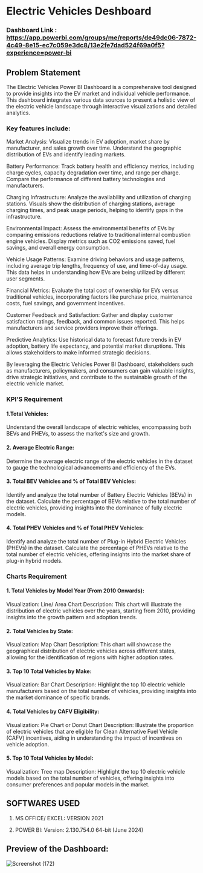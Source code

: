 # Electric Vehicles Deshboard

### Dashboard Link : https://app.powerbi.com/groups/me/reports/de49dc06-7872-4c49-8e15-ec7c059e3dc8/13e2fe7dad524f69a0f5?experience=power-bi

## Problem Statement

The Electric Vehicles Power BI Dashboard is a comprehensive tool designed to provide insights into the EV market and individual vehicle performance. This dashboard integrates various data sources to present a holistic view of the electric vehicle landscape through interactive visualizations and detailed analytics.

### Key features include:

Market Analysis: Visualize trends in EV adoption, market share by manufacturer, and sales growth over time. Understand the geographic distribution of EVs and identify leading markets.

Battery Performance: Track battery health and efficiency metrics, including charge cycles, capacity degradation over time, and range per charge. Compare the performance of different battery technologies and manufacturers.

Charging Infrastructure: Analyze the availability and utilization of charging stations. Visuals show the distribution of charging stations, average charging times, and peak usage periods, helping to identify gaps in the infrastructure.

Environmental Impact: Assess the environmental benefits of EVs by comparing emissions reductions relative to traditional internal combustion engine vehicles. Display metrics such as CO2 emissions saved, fuel savings, and overall energy consumption.

Vehicle Usage Patterns: Examine driving behaviors and usage patterns, including average trip lengths, frequency of use, and time-of-day usage. This data helps in understanding how EVs are being utilized by different user segments.

Financial Metrics: Evaluate the total cost of ownership for EVs versus traditional vehicles, incorporating factors like purchase price, maintenance costs, fuel savings, and government incentives.

Customer Feedback and Satisfaction: Gather and display customer satisfaction ratings, feedback, and common issues reported. This helps manufacturers and service providers improve their offerings.

Predictive Analytics: Use historical data to forecast future trends in EV adoption, battery life expectancy, and potential market disruptions. This allows stakeholders to make informed strategic decisions.

By leveraging the Electric Vehicles Power BI Dashboard, stakeholders such as manufacturers, policymakers, and consumers can gain valuable insights, drive strategic initiatives, and contribute to the sustainable growth of the electric vehicle market.




### KPI’S Requirement



#### 1.Total Vehicles: 
Understand the overall landscape of electric vehicles, encompassing both BEVs and PHEVs, to assess the market's size and growth.

#### 2. Average Electric Range:

Determine the average electric range of the electric vehicles in the dataset to gauge the technological advancements and efficiency of the EVs.

#### 3. Total BEV Vehicles and % of Total BEV Vehicles:

Identify and analyze the total number of Battery Electric Vehicles (BEVs) in the dataset.
Calculate the percentage of BEVs relative to the total number of electric vehicles, providing insights into the dominance of fully electric models.

#### 4. Total PHEV Vehicles and % of Total PHEV Vehicles:

Identify and analyze the total number of Plug-in Hybrid Electric Vehicles (PHEVs) in the dataset.
Calculate the percentage of PHEVs relative to the total number of electric vehicles, offering insights into the market share of plug-in hybrid models.

### Charts Requirement

#### 1. Total Vehicles by Model Year (From 2010 Onwards):
Visualization: Line/ Area Chart
Description: This chart will illustrate the distribution of electric vehicles over the years, starting from 2010, providing insights into the growth pattern and adoption trends.
#### 2. Total Vehicles by State:
Visualization: Map Chart 
Description: This chart will showcase the geographical distribution of electric vehicles across different states, allowing for the identification of regions with higher adoption rates.
#### 3. Top 10 Total Vehicles by Make:
Visualization: Bar Chart 
Description: Highlight the top 10 electric vehicle manufacturers based on the total number of vehicles, providing insights into the market dominance of specific brands.
#### 4. Total Vehicles by CAFV Eligibility:
Visualization: Pie Chart or Donut Chart
Description: Illustrate the proportion of electric vehicles that are eligible for Clean Alternative Fuel Vehicle (CAFV) incentives, aiding in understanding the impact of incentives on vehicle adoption.
#### 5. Top 10 Total Vehicles by Model:
Visualization: Tree map
Description: Highlight the top 10 electric vehicle models based on the total number of vehicles, offering insights into consumer preferences and popular models in the market.

## SOFTWARES USED


1. MS OFFICE/ EXCEL: VERSION 2021

2. POWER BI: Version: 2.130.754.0 64-bit (June 2024) 



## Preview of the Dashboard:
![Screenshot (172)](https://github.com/Snjakhar753/Electric-Vehicles-Analysis/assets/122297111/11b57dfe-dab1-4ef1-8bec-31f1f9634792)
